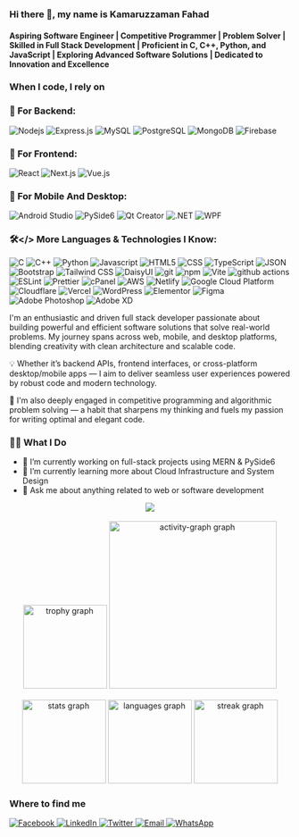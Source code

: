 ### Hi there 👋, my name is Kamaruzzaman Fahad
#### Aspiring Software Engineer | Competitive Programmer | Problem Solver | Skilled in Full Stack Development | Proficient in C, C++, Python, and JavaScript | Exploring Advanced Software Solutions | Dedicated to Innovation and Excellence
<h3></h3>
<h3>When I code, I rely on</h3>

### 🔧 For Backend:
<p>
<img alt="Nodejs" src="https://img.shields.io/badge/-Nodejs-43853d?style=flat-square&logo=Node.js&logoColor=white" />
<img alt="Express.js" src="https://img.shields.io/badge/-Express.js-000000?style=flat-square&logo=express&logoColor=white" />
<img alt="MySQL" src="https://img.shields.io/badge/-MySQL-4479A1?style=flat-square&logo=mysql&logoColor=white" />
<img alt="PostgreSQL" src="https://img.shields.io/badge/-PostgreSQL-336791?style=flat-square&logo=postgresql&logoColor=white" />
<img alt="MongoDB" src="https://img.shields.io/badge/-MongoDB-13aa52?style=flat-square&logo=mongodb&logoColor=white" />
<img alt="Firebase" src="https://img.shields.io/badge/-Firebase-FFCA28?style=flat-square&logo=firebase&logoColor=black" />
</p>



### 🎨 For Frontend:
<p>
  <img alt="React" src="https://img.shields.io/badge/-React-45b8d8?style=flat-square&logo=react&logoColor=white" />
  <img alt="Next.js" src="https://img.shields.io/badge/-Next.js-000000?style=flat-square&logo=next.js&logoColor=white" />
  <img alt="Vue.js" src="https://img.shields.io/badge/-Vue.js-4FC08D?style=flat-square&logo=vue.js&logoColor=white" />
</p>

### 📱 For Mobile And Desktop:
<p>
<img alt="Android Studio" src="https://img.shields.io/badge/-Android%20Studio-3DDC84?style=flat-square&logo=android-studio&logoColor=white" />
<img alt="PySide6" src="https://img.shields.io/badge/-PySide6-41CD52?style=flat-square&logo=python&logoColor=white" />
<img alt="Qt Creator" src="https://img.shields.io/badge/-Qt%20Creator-41CD52?style=flat-square&logo=qt&logoColor=white" />
<img alt=".NET" src="https://img.shields.io/badge/-.NET-512BD4?style=flat-square&logo=dotnet&logoColor=white" />
<img alt="WPF" src="https://img.shields.io/badge/-WPF-512BD4?style=flat-square&logo=windows&logoColor=white" />
</p>

### 🛠️</> More Languages & Technologies I Know:

<p>
<img alt="C" src="https://img.shields.io/badge/-C-A8B9CC?style=flat-square&logo=c&logoColor=white" />
<img alt="C++" src="https://img.shields.io/badge/-C++-00599C?style=flat-square&logo=c%2b%2b&logoColor=white" />
<img alt="Python" src="https://img.shields.io/badge/-Python-3776AB?style=flat-square&logo=python&logoColor=white" />
<img alt="Javascript" src="https://img.shields.io/badge/-javascript-f7df1c?style=flat-square&logo=javascript&logoColor=black" />

  <!-- Core Technologies -->
  <img alt="HTML5" src="https://img.shields.io/badge/-HTML5-E34F26?style=flat-square&logo=html5&logoColor=white" />
  <img alt="CSS" src="https://img.shields.io/badge/-CSS3-1572B6?style=flat-square&logo=css3&logoColor=white" />
  <img alt="TypeScript" src="https://img.shields.io/badge/-TypeScript-007ACC?style=flat-square&logo=typescript&logoColor=white" />
  <img alt="JSON" src="https://img.shields.io/badge/-JSON-000000?style=flat-square&logo=json&logoColor=white" />

  <!-- Frontend Frameworks and Libraries -->
  
  <img alt="Bootstrap" src="https://img.shields.io/badge/-bootstrap-7953b3?style=flat-square&logo=javascript&logoColor=white" />
  <img alt="Tailwind CSS" src="https://img.shields.io/badge/-Tailwind_CSS-38B2AC?style=flat-square&logo=tailwind-css&logoColor=white" />
  <img alt="DaisyUI" src="https://img.shields.io/badge/-DaisyUI-5A29E4?style=flat-square&logo=daisyui&logoColor=white" />

  <!-- Backend and Development Tools -->
  <img alt="git" src="https://img.shields.io/badge/-Git-F05032?style=flat-square&logo=git&logoColor=white" />
  <img alt="npm" src="https://img.shields.io/badge/-NPM-CB3837?style=flat-square&logo=npm&logoColor=white" />
  <img alt="Vite" src="https://img.shields.io/badge/-Vite-646CFF?style=flat-square&logo=vite&logoColor=white" />
  <img alt="github actions" src="https://img.shields.io/badge/-Github_Actions-2088FF?style=flat-square&logo=github-actions&logoColor=white" />
  
  <img alt="ESLint" src="https://img.shields.io/badge/-ESLint-4B32C3?style=flat-square&logo=eslint&logoColor=white" />
  <img alt="Prettier" src="https://img.shields.io/badge/-Prettier-F7B93E?style=flat-square&logo=prettier&logoColor=black" />
  
  <!-- Hosting and Deployment -->
  <img alt="cPanel" src="https://img.shields.io/badge/-cPanel-E95420?style=flat-square&logo=cpanel&logoColor=white" />
  <img alt="AWS" src="https://img.shields.io/badge/-AWS-232F3E?style=flat-square&logo=amazon-aws&logoColor=white" />
  <img alt="Netlify" src="https://img.shields.io/badge/-Netlify-00C7B7?style=flat-square&logo=netlify&logoColor=white" />
  <img alt="Google Cloud Platform" src="https://img.shields.io/badge/-Google_Cloud_Platform-1a73e8?style=flat-square&logo=google-cloud&logoColor=white" />
  <img alt="Cloudflare" src="https://img.shields.io/badge/-Cloudflare-F38020?style=flat-square&logo=cloudflare&logoColor=white" />
  <img alt="Vercel" src="https://img.shields.io/badge/-Vercel-000000?style=flat-square&logo=vercel&logoColor=white" />

  <!-- CMS and Design -->
  <img alt="WordPress" src="https://img.shields.io/badge/-WordPress-21759B?style=flat-square&logo=wordpress&logoColor=white" />
  <img alt="Elementor" src="https://img.shields.io/badge/-Elementor-9146FF?style=flat-square&logo=elementor&logoColor=white" />
  <img alt="Figma" src="https://img.shields.io/badge/-Figma-F24E1E?style=flat-square&logo=figma&logoColor=white" />
  <img alt="Adobe Photoshop" src="https://img.shields.io/badge/-adobe%20photoshop-30a8ff?style=flat-square&logo=adobe%20photoshop&logoColor=white" />
  <img alt="Adobe XD" src="https://img.shields.io/badge/-Adobe%20XD-ff62f6?style=flat-square&logo=Adobe%20XD&logoColor=white" />

  
</p>



I'm an enthusiastic and driven full stack developer passionate about building powerful and efficient software solutions that solve real-world problems. My journey spans across web, mobile, and desktop platforms, blending creativity with clean architecture and scalable code.

💡 Whether it’s backend APIs, frontend interfaces, or cross-platform desktop/mobile apps — I aim to deliver seamless user experiences powered by robust code and modern technology.

🧠 I'm also deeply engaged in competitive programming and algorithmic problem solving — a habit that sharpens my thinking and fuels my passion for writing optimal and elegant code.


### 👨‍💻 What I Do
- 🔭 I’m currently working on full-stack projects using MERN & PySide6
- 🌱 I’m currently learning more about Cloud Infrastructure and System Design
- 💬 Ask me about anything related to web or software development


<div align="center">
  <img src="https://profile-counter.glitch.me/KamaruzzamanFahad/count.svg?"  />
</div>


<br clear="both">

<div align="center">
  <img src="https://github-profile-trophy.vercel.app?username=KamaruzzamanFahad&theme=dracula&column=-1&row=1&margin-w=8&margin-h=8&no-bg=false&no-frame=false&order=4" height="150" alt="trophy graph"  />
  <img src="https://github-readme-activity-graph.vercel.app/graph?username=KamaruzzamanFahad&radius=16&theme=react&area=true&order=5" height="300" alt="activity-graph graph"  />
  <br clear="both">
  <br clear="both">
  <img src="https://github-readme-stats.vercel.app/api?username=KamaruzzamanFahad&hide_title=false&hide_rank=false&show_icons=true&include_all_commits=true&count_private=true&disable_animations=false&theme=dracula&locale=en&hide_border=false&order=1" height="150" alt="stats graph"  />
  <img src="https://github-readme-stats.vercel.app/api/top-langs?username=KamaruzzamanFahad&locale=en&hide_title=false&layout=compact&card_width=320&langs_count=5&theme=dracula&hide_border=false&order=2" height="150" alt="languages graph"  />
  <img src="https://streak-stats.demolab.com?user=KamaruzzamanFahad&locale=en&mode=daily&theme=dracula&hide_border=false&border_radius=5&order=3" height="150" alt="streak graph"  />
  
</div>

###

### Where to find me
<p>
  <a href="https://www.facebook.com/KamaruzzamanFahad">
    <img alt="Facebook" src="https://img.shields.io/badge/-Facebook-1877F2?style=flat-square&logo=facebook&logoColor=white" />
  </a>
  <a href="https://www.linkedin.com/in/KamaruzzamanFahad">
    <img alt="LinkedIn" src="https://img.shields.io/badge/-LinkedIn-0A66C2?style=flat-square&logo=LinkedIn&logoColor=white" />
  </a>
  <a href="https://twitter.com/KamaruzzamanFahad">
    <img alt="Twitter" src="https://img.shields.io/badge/-Twitter-1DA1F2?style=flat-square&logo=twitter&logoColor=white" />
  </a>
  <a href="mailto:kamaruzzaman598@gmail.com">
    <img alt="Email" src="https://img.shields.io/badge/-Email-D14836?style=flat-square&logo=gmail&logoColor=white" />
  </a>
  <a href="https://wa.me/+8801998088098">
    <img alt="WhatsApp" src="https://img.shields.io/badge/-WhatsApp-25D366?style=flat-square&logo=whatsapp&logoColor=white" />
  </a>
</p>





